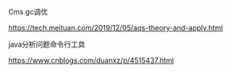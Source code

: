 Cms  gc调优

https://tech.meituan.com/2019/12/05/aqs-theory-and-apply.html

java分析问题命令行工具

https://www.cnblogs.com/duanxz/p/4515437.html